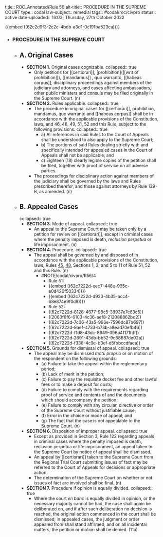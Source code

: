 title:: ROC_Annotated/Rule 56
alt-title:: PROCEDURE IN THE SUPREME COURT
type:: codal
law-subject:: remedial
tags:: #codal/roc/civpro
status:: active
date-uploaded:: 16:03; Thursday, 27th October 2022

{{embed ((62c2d9f3-2c2e-4bdb-a3d1-0c191ba523ca))}}

- ### **PROCEDURE IN THE SUPREME COURT**
	- ## A. Original Cases
		- **SECTION 1.** Original cases cognizable.
		  collapsed:: true
			- Only petitions for [[certiorari]], [prohibition]([[writ of prohibition]]), [[mandamus]] , quo warranto, [[habeas corpus]], disciplinary proceedings against members of the judiciary and attorneys, and cases affecting ambassadors, other public ministers and consuls may be filed originally in the Supreme Court. (n)
		- **SECTION 2.** Rules applicable.
		  collapsed:: true
			- The procedure in original cases for [[certiorari]], prohibition, mandamus, quo warranto and [[habeas corpus]] shall be in accordance with the applicable provisions of the Constitution, laws, and 46, 48, 49, 51, 52 and this Rule, subject to the following provisions:
			  collapsed:: true
				- a) All references in said Rules to the Court of Appeals shall be understood to also apply to the Supreme Court;
				- b) The portions of said Rules dealing strictly with and specifically intended for appealed cases in the Court of Appeals shall not be applicable; and
				- c) Eighteen (18) clearly legible copies of the petition shall be filed, together with proof of service on all adverse parties.
			- The proceedings for disciplinary action against members of the judiciary shall be governed by the laws and Rules prescribed therefor, and those against attorneys by Rule 139-B, as amended. (n)
	- ## B. Appealed Cases
	  collapsed:: true
		- **SECTION 3.** Mode of appeal.
		  collapsed:: true
			- An appeal to the Supreme Court may be taken only by a petition for review on [[certiorari]], except in criminal cases where the penalty imposed is death, *reclusion perpetua* or life imprisonment. (n)
		- **SECTION 4.** Procedure.
		  collapsed:: true
			- The appeal shall be governed by and disposed of in accordance with the applicable provisions of the Constitution, laws, Rules [45](logseq://graph/OBSIDIAN?page=ROC_Annotated%2FRule%2045), [48](logseq://graph/OBSIDIAN?page=ROC_Annotated%2FRule%2048), Sections 1, 2, and 5 to 11 of Rule 51, 52 and this Rule. (n)
				- #NOTE/codal/civpro/R56/4
					- Rule 51:
					- {{embed ((62c7222d-eec7-448e-935c-e0d420f50334))}}
					- {{embed ((62c7222d-d923-4b35-acc4-68e874e9f0d8))}}
					- Rule 52:
					- ((62c7222d-8128-4677-98c5-38937e7c63c5))
					- ((2063f8f6-6103-4c36-aef8-212088862bd2))
					- ((62c7222d-7c06-43a5-996e-7596dc87b697))
					- ((62c7222d-9aef-4733-b73b-a8ead70efb46))
					- ((62c7222d-f1d8-43dc-8949-096a4f171fdf))
					- ((62c7222d-2691-43db-bb52-9d58887de02a))
					- ((62c7222d-f338-4c9e-b3ef-d5fbbccdfaea))
		- **SECTION 5.** Grounds for dismissal of appeal.
		  collapsed:: true
			- The appeal may be dismissed *motu proprio* or on motion of the respondent on the following grounds:
				- (a) Failure to take the appeal within the reglementary period;
				- (b) Lack of merit in the petition;
				- (c) Failure to pay the requisite docket fee and other lawful fees or to make a deposit for costs;
				- (d) Failure to comply with the requirements regarding proof of service and contents of and the documents which should accompany the petition;
				- (e) Failure to comply with any circular, directive or order of the Supreme Court without justifiable cause;
				- (f) Error in the choice or mode of appeal; and
				- (g) The fact that the case is not appealable to the Supreme Court. (n)
		- **SECTION 6.** Disposition of improper appeal.
		  collapsed:: true
			- Except as provided in Section 3, Rule 122 regarding appeals in criminal cases where the penalty imposed is death, reclusion perpetua or life imprisonment, an appeal taken to the Supreme Court by notice of appeal shall be dismissed.
			- An appeal by [[certiorari]] taken to the Supreme Court from the Regional Trial Court submitting issues of fact may be referred to the Court of Appeals for decisions or appropriate action.
			- The determination of the Supreme Court on whether or not issues of fact are involved shall be final. (n)
		- **SECTION 7.** Procedure if opinion is equally divided.
		  collapsed:: true
			- Where the court *en banc* is equally divided in opinion, or the necessary majority cannot be had, the case shall again be deliberated on, and if after such deliberation no decision is reached, the original action commenced in the court shall be dismissed; in appealed cases, the judgment or order appealed from shall stand affirmed; and on all incidental matters, the petition or motion shall be denied. (11a)
